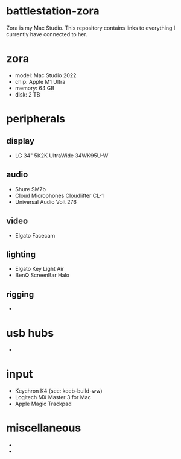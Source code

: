 # battlestation-zora
Zora is my Mac Studio. This repository contains links to everything I currently have connected to her.


# zora
- model: Mac Studio 2022
- chip: Apple M1 Ultra
- memory: 64 GB
- disk: 2 TB

# peripherals

## display
- LG 34" 5K2K UltraWide 34WK95U-W

## audio
- Shure SM7b
- Cloud Microphones Cloudlifter CL-1
- Universal Audio Volt 276

## video
- Elgato Facecam

## lighting
- Elgato Key Light Air
- BenQ ScreenBar Halo

## rigging
- 

# usb hubs
- 

# input
- Keychron K4 (see: keeb-build-ww)
- Logitech MX Master 3 for Mac
- Apple Magic Trackpad

# miscellaneous
- <deskpad> 
- <phone charger>
